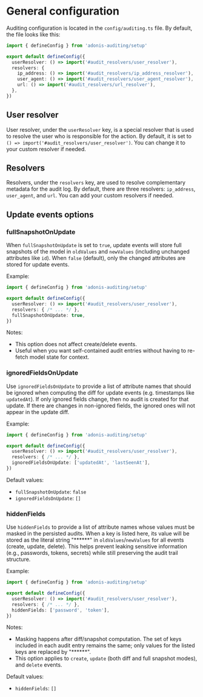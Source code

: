 # General configuration

Auditing configuration is located in the `config/auditing.ts` file. By default, the file looks like this:

```typescript
import { defineConfig } from 'adonis-auditing/setup'

export default defineConfig({
  userResolver: () => import('#audit_resolvers/user_resolver'),
  resolvers: {
    ip_address: () => import('#audit_resolvers/ip_address_resolver'),
    user_agent: () => import('#audit_resolvers/user_agent_resolver'),
    url: () => import('#audit_resolvers/url_resolver'),
  },
})
```

## User resolver
User resolver, under the `userResolver` key, is a special resolver that is used to resolve the user who is responsible for the action. By default, it is set to `() => import('#audit_resolvers/user_resolver')`. You can change it to your custom resolver if needed.

## Resolvers
Resolvers, under the `resolvers` key, are used to resolve complementary metadata for the audit log. By default, there are three resolvers: `ip_address`, `user_agent`, and `url`. You can add your custom resolvers if needed. 

## Update events options

### fullSnapshotOnUpdate
When `fullSnapshotOnUpdate` is set to `true`, update events will store full snapshots of the model in `oldValues` and `newValues` (including unchanged attributes like `id`). When `false` (default), only the changed attributes are stored for update events.

Example:
```ts
import { defineConfig } from 'adonis-auditing/setup'

export default defineConfig({
  userResolver: () => import('#audit_resolvers/user_resolver'),
  resolvers: { /* ... */ },
  fullSnapshotOnUpdate: true,
})
```

Notes:
- This option does not affect create/delete events.
- Useful when you want self-contained audit entries without having to re-fetch model state for context.

### ignoredFieldsOnUpdate
Use `ignoredFieldsOnUpdate` to provide a list of attribute names that should be ignored when computing the diff for update events (e.g. timestamps like `updatedAt`). If only ignored fields change, then no audit is created for that update. If there are changes in non-ignored fields, the ignored ones will not appear in the update diff.

Example:
```ts
import { defineConfig } from 'adonis-auditing/setup'

export default defineConfig({
  userResolver: () => import('#audit_resolvers/user_resolver'),
  resolvers: { /* ... */ },
  ignoredFieldsOnUpdate: ['updatedAt', 'lastSeenAt'],
})
```

Default values:
- `fullSnapshotOnUpdate`: `false`
- `ignoredFieldsOnUpdate`: `[]`

### hiddenFields
Use `hiddenFields` to provide a list of attribute names whose values must be masked in the persisted audits. When a key is listed here, its value will be stored as the literal string "******" in `oldValues`/`newValues` for all events (create, update, delete). This helps prevent leaking sensitive information (e.g., passwords, tokens, secrets) while still preserving the audit trail structure.

Example:
```ts
import { defineConfig } from 'adonis-auditing/setup'

export default defineConfig({
  userResolver: () => import('#audit_resolvers/user_resolver'),
  resolvers: { /* ... */ },
  hiddenFields: ['password', 'token'],
})
```

Notes:
- Masking happens after diff/snapshot computation. The set of keys included in each audit entry remains the same; only values for the listed keys are replaced by "******".
- This option applies to `create`, `update` (both diff and full snapshot modes), and `delete` events.

Default values:
- `hiddenFields`: `[]`
